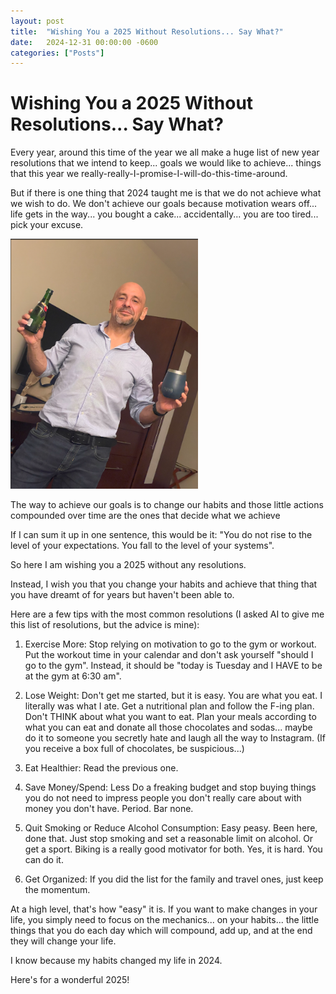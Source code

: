 ```yaml
---
layout: post
title:  "Wishing You a 2025 Without Resolutions... Say What?"
date:   2024-12-31 00:00:00 -0600
categories: ["Posts"] 
---
```

# Wishing You a 2025 Without Resolutions... Say What?

Every year, around this time of the year we all make a huge list of new year resolutions that we intend to keep... goals we would like to achieve... things that this year we really-really-I-promise-I-will-do-this-time-around.

But if there is one thing that 2024 taught me is that we do not achieve what we wish to do. We don't achieve our goals because motivation wears off... life gets in the way... you bought a cake... accidentally... you are too tired... pick your excuse.

<img src="/images/2024/hyatt-newyear.png" alt="new year"  height="400">

The way to achieve our goals is to change our habits and those little actions compounded over time are the ones that decide what we achieve

If I can sum it up in one sentence, this would be it: "You do not rise to the level of your expectations. You fall to the level of your systems".

So here I am wishing you a 2025 without any resolutions. 

Instead, I wish you that you change your habits and achieve that thing that you have dreamt of for years but haven't been able to.

Here are a few tips with the most common resolutions (I asked AI to give me this list of resolutions, but the advice is mine):

1. Exercise More: Stop relying on motivation to go to the gym or workout. Put the workout time in your calendar and don't ask yourself "should I go to the gym". Instead, it should be "today is Tuesday and I HAVE to be at the gym at 6:30 am".

2. Lose Weight: Don't get me started, but it is easy. You are what you eat. I literally was what I ate. Get a nutritional plan and follow the F-ing plan. Don't THINK about what you want to eat. Plan your meals according to what you can eat and donate all those chocolates and sodas... maybe do it to someone you secretly hate and laugh all the way to Instagram. (If you receive a box full of chocolates, be suspicious...)

3. Eat Healthier: Read the previous one.

4. Save Money/Spend: Less Do a freaking budget and stop buying things you do not need to impress people you don't really care about with money you don't have. Period. Bar none.

5. Quit Smoking or Reduce Alcohol Consumption: Easy peasy. Been here, done that. Just stop smoking and set a reasonable limit on alcohol. Or get a sport. Biking is a really good motivator for both. Yes, it is hard. You can do it.

6. Get Organized: If you did the list for the family and travel ones, just keep the momentum.

At a high level, that's how "easy" it is. If you want to make changes in your life, you simply need to focus on the mechanics... on your habits... the little things that you do each day which will compound, add up, and at the end they will change your life.

I know because my habits changed my life in 2024.

Here's for a wonderful 2025!